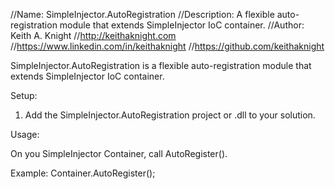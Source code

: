 //Name: SimpleInjector.AutoRegistration
//Description: A flexible auto-registration module that extends SimpleInjector IoC container.
//Author: Keith A. Knight 
//http://keithaknight.com
//https://www.linkedin.com/in/keithaknight
//https://github.com/keithaknight

SimpleInjector.AutoRegistration is a flexible auto-registration module that extends SimpleInjector IoC container.

Setup:
1. Add the SimpleInjector.AutoRegistration project or .dll to your solution.

Usage:

On you SimpleInjector Container, call AutoRegister().  

Example: Container.AutoRegister();





